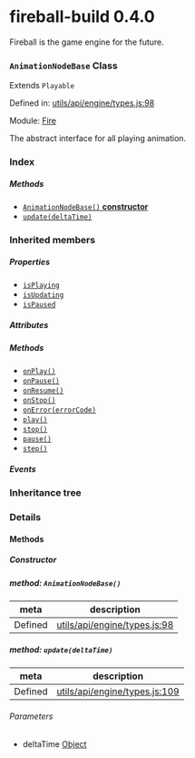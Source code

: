 
# fireball-build 0.4.0

Fireball is the game engine for the future.

### `AnimationNodeBase` Class

Extends `Playable`

Defined in: [utils/api/engine/types.js:98](../files/utils/api/engine/types.js.js)

Module: [Fire](../modules/Fire.md)




The abstract interface for all playing animation.

### Index



##### Methods

  - [`AnimationNodeBase()` **constructor**](#method-animationnodebase)
  - [`update(deltaTime)`](#method-updatedeltatime)




### Inherited members

##### Properties

- [`isPlaying`](#property-isplaying)
- [`isUpdating`](#property-isupdating)
- [`isPaused`](#property-ispaused)

##### Attributes


##### Methods

- [`onPlay()`](#method-onplay)
- [`onPause()`](#method-onpause)
- [`onResume()`](#method-onresume)
- [`onStop()`](#method-onstop)
- [`onError(errorCode)`](#method-onerror)
- [`play()`](#method-play)
- [`stop()`](#method-stop)
- [`pause()`](#method-pause)
- [`step()`](#method-step)

##### Events




### Inheritance tree


### Details




<!-- Method Block -->
#### Methods

##### Constructor

##### method: `AnimationNodeBase()`



| meta | description |
|------|-------------|
| Defined | [utils/api/engine/types.js:98](../files/utils_api_engine_types.js.md#l98) |



##### method: `update(deltaTime)`



| meta | description |
|------|-------------|
| Defined | [utils/api/engine/types.js:109](../files/utils_api_engine_types.js.md#l109) |

###### Parameters
- deltaTime <a href="https://developer.mozilla.org/en/JavaScript/Reference/Global_Objects/Object" class="crosslink external" target="_blank">Object</a>  



